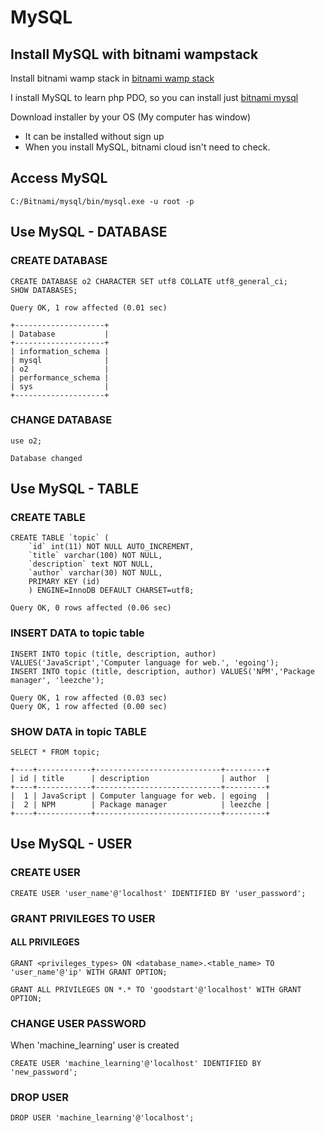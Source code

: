 # MySQL

## Install MySQL with bitnami wampstack

Install bitnami wamp stack in [bitnami wamp stack](https://bitnami.com/stack/wamp/installer)

I install MySQL to learn php PDO, so you can install just [bitnami mysql](https://bitnami.com/tag/mysql)

Download installer by your OS (My computer has window)

- It can be installed without sign up
- When you install MySQL, bitnami cloud isn't need to check.



## Access MySQL 

```
C:/Bitnami/mysql/bin/mysql.exe -u root -p
```



## Use MySQL - DATABASE

### CREATE DATABASE

```mysql
CREATE DATABASE o2 CHARACTER SET utf8 COLLATE utf8_general_ci;
SHOW DATABASES;
```

```
Query OK, 1 row affected (0.01 sec)

+--------------------+
| Database           |
+--------------------+
| information_schema |
| mysql              |
| o2                 |
| performance_schema |
| sys                |
+--------------------+
```



### CHANGE DATABASE

```mysql
use o2;
```

```
Database changed
```



## Use MySQL - TABLE

### CREATE TABLE

```mysql
CREATE TABLE `topic` (
    `id` int(11) NOT NULL AUTO_INCREMENT,
    `title` varchar(100) NOT NULL,
    `description` text NOT NULL,
    `author` varchar(30) NOT NULL,
    PRIMARY KEY (id)
    ) ENGINE=InnoDB DEFAULT CHARSET=utf8;
```

```
Query OK, 0 rows affected (0.06 sec)
```



### INSERT DATA to topic table

```mysql
INSERT INTO topic (title, description, author) VALUES('JavaScript','Computer language for web.', 'egoing');
INSERT INTO topic (title, description, author) VALUES('NPM','Package manager', 'leezche');
```

```
Query OK, 1 row affected (0.03 sec)
Query OK, 1 row affected (0.00 sec)
```



### SHOW DATA in topic TABLE

```mysql
SELECT * FROM topic;
```

```
+----+------------+----------------------------+---------+
| id | title      | description                | author  |
+----+------------+----------------------------+---------+
|  1 | JavaScript | Computer language for web. | egoing  |
|  2 | NPM        | Package manager            | leezche |
+----+------------+----------------------------+---------+
```



## Use MySQL - USER

### CREATE USER

```mysql
CREATE USER 'user_name'@'localhost' IDENTIFIED BY 'user_password';
```



### GRANT PRIVILEGES TO USER

#### ALL PRIVILEGES

```mysql
GRANT <privileges_types> ON <database_name>.<table_name> TO 'user_name'@'ip' WITH GRANT OPTION;
```

```mysql
GRANT ALL PRIVILEGES ON *.* TO 'goodstart'@'localhost' WITH GRANT OPTION;
```



### CHANGE USER PASSWORD

When 'machine_learning' user is created

```mysql
CREATE USER 'machine_learning'@'localhost' IDENTIFIED BY 'new_password';
```



### DROP USER

```mysql
DROP USER 'machine_learning'@'localhost';
```

